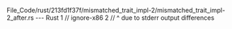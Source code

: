File_Code/rust/213fd1f37f/mismatched_trait_impl-2/mismatched_trait_impl-2_after.rs --- Rust
                                                                                                                                                             1 // ignore-x86
                                                                                                                                                             2 // ^ due to stderr output differences

